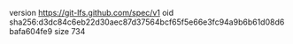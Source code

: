 version https://git-lfs.github.com/spec/v1
oid sha256:d3dc84c6eb22d30aec87d37564bcf65f5e66e3fc94a9b6b61d08d6bafa604fe9
size 734
